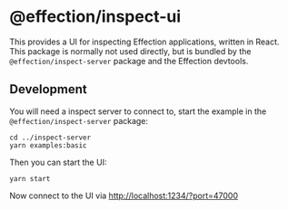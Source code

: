# @effection/inspect-ui

This provides a UI for inspecting Effection applications, written in React. This
package is normally not used directly, but is bundled by the
`@effection/inspect-server` package and the Effection devtools.

## Development

You will need a inspect server to connect to, start the example in the `@effection/inspect-server` package:

```
cd ../inspect-server
yarn examples:basic
```

Then you can start the UI:

```
yarn start
```

Now connect to the UI via <http://localhost:1234/?port=47000>
